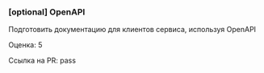 ### [optional] OpenAPI

Подготовить документацию для клиентов сервиса, используя OpenAPI

Оценка: 5

Ссылка на PR: pass
